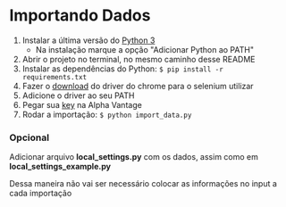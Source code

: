 # Importando Dados

1. Instalar a última versão do [Python 3](https://www.python.org/downloads/)
    - Na instalação marque a opção "Adicionar Python ao PATH"
2. Abrir o projeto no terminal, no mesmo caminho desse README
3. Instalar as dependências do Python: ```$ pip install -r requirements.txt```
4. Fazer o [download](https://sites.google.com/a/chromium.org/chromedriver/downloads) do driver do chrome 
para o selenium utilizar
5. Adicione o driver ao seu PATH
6. Pegar sua [key](https://www.alphavantage.co/support/#api-key) na Alpha Vantage
7. Rodar a importação: ```$ python import_data.py```

### Opcional

Adicionar arquivo **local_settings.py** com os dados, assim como em **local_settings_example.py**

Dessa maneira não vai ser necessário colocar as informações no input a cada importação


